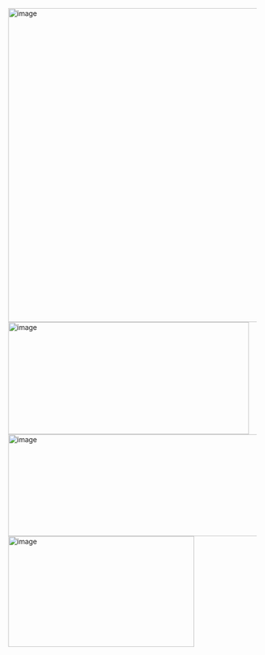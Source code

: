 <img width="961" height="635" alt="image" src="https://github.com/user-attachments/assets/5c106187-9816-4e0f-936a-b9bf803fa699" />
<img width="488" height="227" alt="image" src="https://github.com/user-attachments/assets/bc89d58b-f772-454f-b25b-90650c155413" />
<img width="537" height="206" alt="image" src="https://github.com/user-attachments/assets/0f3cab02-3145-42d2-a6ef-e185e70bc8c8" />
<img width="377" height="224" alt="image" src="https://github.com/user-attachments/assets/c1f09774-238e-4836-8dfa-841c76592195" />

